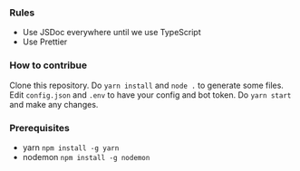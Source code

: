 ### Rules ###

 - Use JSDoc everywhere until we use TypeScript
 - Use Prettier

### How to contribue ###

Clone this repository. Do `yarn install` and `node .` to generate some files. Edit `config.json` and `.env` to have your config and bot token. Do `yarn start` and make any changes.

### Prerequisites

 - yarn `npm install -g yarn`
 - nodemon `npm install -g nodemon`
